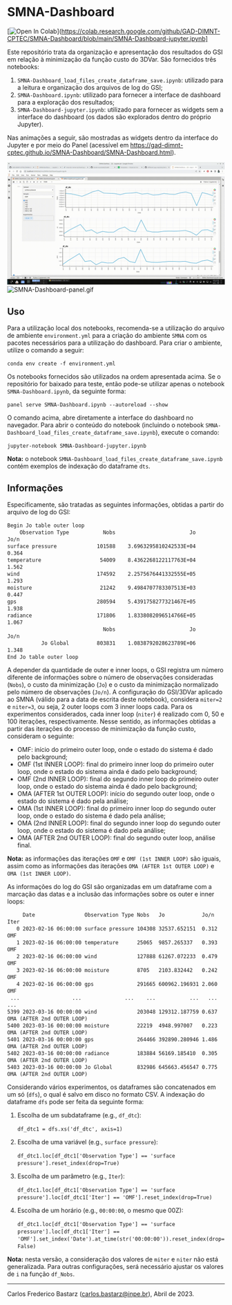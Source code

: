 # SMNA-Dashboard

[![Open In Colab](https://colab.research.google.com/assets/colab-badge.svg)](https://colab.research.google.com/github/GAD-DIMNT-CPTEC/SMNA-Dashboard/blob/main/SMNA-Dashboard-jupyter.ipynb]

Este repositório trata da organização e apresentação dos resultados do GSI em relação à minimização da função custo do 3DVar. São fornecidos três notebooks:

1. `SMNA-Dashboard_load_files_create_dataframe_save.ipynb`: utilizado para a leitura e organização dos arquivos de log do GSI;
2. `SMNA-Dashboard.ipynb`: utilizado para fornecer a interface de dashboard para a exploração dos resultados;
3. `SMNA-Dashboard-jupyter.ipynb`: utilizado para fornecer as widgets sem a interface do dashboard (os dados são explorados dentro do próprio Jupyter).

Nas animações a seguir, são mostradas as widgets dentro da interface do Jupyter e por meio do Panel (acessível em https://gad-dimnt-cptec.github.io/SMNA-Dashboard/SMNA-Dashboard.html).

![SMNA-Dashboard.gif](SMNA-Dashboard.gif)
![SMNA-Dashboard-panel.gif](SMNA-Dashboard-panel.gif)

## Uso

Para a utilização local dos notebooks, recomenda-se a utilização do arquivo de ambiente `environment.yml` para a criação do ambiente `SMNA` com os pacotes necessários para a utilização do dashboard. Para criar o ambiente, utilize o comando a seguir:

```
conda env create -f environment.yml
```

Os notebooks fornecidos são utilizados na ordem apresentada acima. Se o repositório for baixado para teste, então pode-se utilizar apenas o notebook `SMNA-Dashboard.ipynb`, da seguinte forma:

```
panel serve SMNA-Dashboard.ipynb --autoreload --show
```

O comando acima, abre diretamente a interface do dashboard no navegador. Para abrir o conteúdo do notebook (incluindo o notebook `SMNA-Dashboard_load_files_create_dataframe_save.ipynb`), execute o comando:

```
jupyter-notebook SMNA-Dashboard-jupyter.ipynb
```

**Nota:** o notebook `SMNA-Dashboard_load_files_create_dataframe_save.ipynb` contém exemplos de indexação do dataframe `dts`.

## Informações

Especificamente, são tratadas as seguintes informações, obtidas a partir do arquivo de log do GSI:

```
Begin Jo table outer loop
    Observation Type           Nobs                        Jo        Jo/n
surface pressure             101588    3.6963295810242533E+04       0.364
temperature                   54009    8.4362268122117763E+04       1.562
wind                         174592    2.2575676441332555E+05       1.293
moisture                      21242    9.4984707783307513E+03       0.447
gps                          280594    5.4391758277321467E+05       1.938
radiance                     171806    1.8338082096514766E+05       1.067
                               Nobs                        Jo        Jo/n
           Jo Global         803831    1.0838792028623789E+06       1.348
End Jo table outer loop
```

A depender da quantidade de outer e inner loops, o GSI registra um número diferente de informações sobre o número de observações consideradas (`Nobs`), o custo da minimização (`Jo`) e o custo da minimização normalizado pelo número de observações (`Jo/n`). A configuração do GSI/3DVar aplicado ao SMNA (válido para a data de escrita deste notebook), considera `miter=2` e `niter=3`, ou seja, 2 outer loops com 3 inner loops cada. Para os experimentos considerados, cada inner loop (`niter`) é realizado com 0, 50 e 100 iterações, respectivamente. Nesse sentido, as informações obtidas a partir das iterações do processo de minimização da função custo, consideram o seguinte:

* OMF: início do primeiro outer loop, onde o estado do sistema é dado pelo background;
* OMF (1st INNER LOOP): final do primeiro inner loop do primeiro outer loop, onde o estado do sistema ainda é dado pelo background;
* OMF (2nd INNER LOOP): final do segundo inner loop do primeiro outer loop, onde o estado do sistema ainda é dado pelo background;
* OMA (AFTER 1st OUTER LOOP): início do segundo outer loop, onde o estado do sistema é dado pela análise;
* OMA (1st INNER LOOP): final do primeiro inner loop do segundo outer loop, onde o estado do sistema é dado pela análise;
* OMA (2nd INNER LOOP): final do segundo inner loop do segundo outer loop, onde o estado do sistema é dado pela análise;
* OMA (AFTER 2nd OUTER LOOP): final do segundo outer loop, análise final.

**Nota:** as informações das iterações `OMF` e `OMF (1st INNER LOOP)` são iguais, assim como as informações das iterações `OMA (AFTER 1st OUTER LOOP)` e `OMA (1st INNER LOOP)`.

As informações do log do GSI são organizadas em um dataframe com a marcação das datas e a inclusão das informações sobre os outer e inner loops:

```
     Date                Observation Type Nobs   Jo            Jo/n  Iter
   0 2023-02-16 06:00:00 surface pressure 104308 32537.652151  0.312 OMF
   1 2023-02-16 06:00:00 temperature      25065  9857.265337   0.393 OMF
   2 2023-02-16 06:00:00 wind             127888 61267.072233  0.479 OMF
   3 2023-02-16 06:00:00 moisture         8705   2103.832442   0.242 OMF
   4 2023-02-16 06:00:00 gps              291665 600962.196931 2.060 OMF
 ...                 ...              ...    ...           ...   ... ...
5399 2023-03-16 00:00:00 wind             203048 129312.187759 0.637 OMA (AFTER 2nd OUTER LOOP)
5400 2023-03-16 00:00:00 moisture         22219  4948.997007   0.223 OMA (AFTER 2nd OUTER LOOP)
5401 2023-03-16 00:00:00 gps              264466 392890.280946 1.486 OMA (AFTER 2nd OUTER LOOP)
5402 2023-03-16 00:00:00 radiance         183884 56169.185410  0.305 OMA (AFTER 2nd OUTER LOOP)
5403 2023-03-16 00:00:00 Jo Global        832986 645663.456547 0.775 OMA (AFTER 2nd OUTER LOOP)
```

Considerando vários experimentos, os dataframes são concatenados em um só (`dfs`), o qual é salvo em disco no formato CSV. A indexação do dataframe `dfs` pode ser feita da seguinte forma:

1. Escolha de um subdataframe (e.g., `df_dtc`): 

    `df_dtc1 = dfs.xs('df_dtc', axis=1)`

2. Escolha de uma variável (e.g., `surface pressure`): 

    `df_dtc1.loc[df_dtc1['Observation Type'] == 'surface pressure'].reset_index(drop=True)`
    
3. Escolha de um parâmetro (e.g., `Iter`): 

    `df_dtc1.loc[df_dtc1['Observation Type'] == 'surface pressure'].loc[df_dtc1['Iter'] == 'OMF'].reset_index(drop=True)`
    
4. Escolha de um horário (e.g., `00:00:00`, o mesmo que 00Z): 

    `df_dtc1.loc[df_dtc1['Observation Type'] == 'surface pressure'].loc[df_dtc1['Iter'] == 'OMF'].set_index('Date').at_time(str('00:00:00')).reset_index(drop=False)`

**Nota:** nesta versão, a consideração dos valores de `miter` e `niter` não está generalizada. Para outras configurações, será necessário ajustar os valores de `i` na função `df_Nobs`.

---

Carlos Frederico Bastarz (carlos.bastarz@inpe.br), Abril de 2023.
